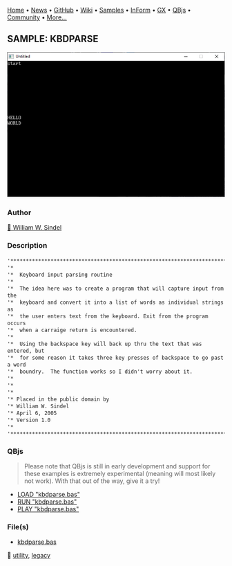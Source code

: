 [Home](https://qb64.com) • [News](../../news.md) • [GitHub](https://github.com/QB64Official/qb64) • [Wiki](https://github.com/QB64Official/qb64/wiki) • [Samples](../../samples.md) • [InForm](../../inform.md) • [GX](../../gx.md) • [QBjs](../../qbjs.md) • [Community](../../community.md) • [More...](../../more.md)

## SAMPLE: KBDPARSE

![screenshot.png](img/screenshot.png)

### Author

[🐝 William W. Sindel](../william-w.-sindel.md) 

### Description

```text
'***************************************************************************
'*
'*  Keyboard input parsing routine
'*
'*  The idea here was to create a program that will capture input from the
'*  keyboard and convert it into a list of words as individual strings as
'*  the user enters text from the keyboard. Exit from the program occurs
'*  when a carraige return is encountered.
'*
'*  Using the backspace key will back up thru the text that was entered, but
'*  for some reason it takes three key presses of backspace to go past a word
'*  boundry.  The function works so I didn't worry about it.
'* 
'* 
'* 
'* Placed in the public domain by
'* William W. Sindel
'* April 6, 2005
'* Version 1.0
'*
'***************************************************************************
```

### QBjs

> Please note that QBjs is still in early development and support for these examples is extremely experimental (meaning will most likely not work). With that out of the way, give it a try!

* [LOAD "kbdparse.bas"](https://v6p9d9t4.ssl.hwcdn.net/html/6029471/index.html?src=https://qb64.com/samples/kbdparse/src/kbdparse.bas)
* [RUN "kbdparse.bas"](https://v6p9d9t4.ssl.hwcdn.net/html/6029471/index.html?mode=auto&src=https://qb64.com/samples/kbdparse/src/kbdparse.bas)
* [PLAY "kbdparse.bas"](https://v6p9d9t4.ssl.hwcdn.net/html/6029471/index.html?mode=play&src=https://qb64.com/samples/kbdparse/src/kbdparse.bas)

### File(s)

* [kbdparse.bas](src/kbdparse.bas)

🔗 [utility](../utility.md), [legacy](../legacy.md)
